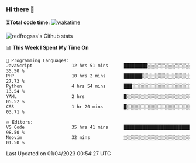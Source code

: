 ### Hi there 👋

⏳**Total code time:** [![wakatime](https://wakatime.com/badge/user/2cbd8003-b8b8-4565-92d7-ad9c23ff1846.svg)](https://wakatime.com/@2cbd8003-b8b8-4565-92d7-ad9c23ff1846)

<img src="https://github-readme-stats.vercel.app/api?username=redfrogsss&show_icons=true" alt="redfrogsss's Github stats"></img>

<!--START_SECTION:waka-->
📊 **This Week I Spent My Time On** 

```text
💬 Programming Languages: 
JavaScript               12 hrs 51 mins      █████████░░░░░░░░░░░░░░░░   35.50 % 
PHP                      10 hrs 2 mins       ███████░░░░░░░░░░░░░░░░░░   27.73 % 
Python                   4 hrs 54 mins       ███░░░░░░░░░░░░░░░░░░░░░░   13.54 % 
YAML                     2 hrs               █░░░░░░░░░░░░░░░░░░░░░░░░   05.52 % 
CSS                      1 hr 20 mins        █░░░░░░░░░░░░░░░░░░░░░░░░   03.71 % 

🔥 Editors: 
VS Code                  35 hrs 41 mins      █████████████████████████   98.50 % 
Neovim                   32 mins             ░░░░░░░░░░░░░░░░░░░░░░░░░   01.50 % 
```


 Last Updated on 01/04/2023 00:54:27 UTC
<!--END_SECTION:waka-->
